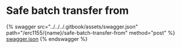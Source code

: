 # Safe batch transfer from

{% swagger src="../../../.gitbook/assets/swagger.json" path="/erc1155/{name}/safe-batch-transfer-from" method="post" %}
[swagger.json](../../../.gitbook/assets/swagger.json)
{% endswagger %}
